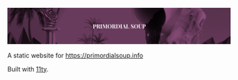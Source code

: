![](/images/soup-cover.png)

A static website for https://primordialsoup.info

Built with [11ty](https://www.11ty.dev/).
